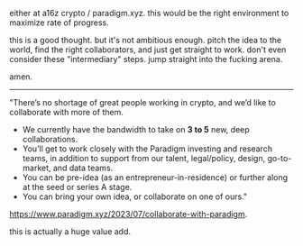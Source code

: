either at a16z crypto / paradigm.xyz.
this would be the right environment to maximize rate of progress.

this is a good thought. but it's not ambitious enough.
pitch the idea to the world, find the right collaborators, and just get straight to work. don't even consider these "intermediary" steps. jump straight into the fucking arena.

amen.


---

"There’s no shortage of great people working in crypto, and we’d like to collaborate with more of them.

- We currently have the bandwidth to take on **3 to 5** new, deep collaborations.
- You’ll get to work closely with the Paradigm investing and research teams, in addition to support from our talent, legal/policy, design, go-to-market, and data teams.
- You can be pre-idea (as an entrepreneur-in-residence) or further along at the seed or series A stage.
- You can bring your own idea, or collaborate on one of ours."

https://www.paradigm.xyz/2023/07/collaborate-with-paradigm.

this is actually a huge value add.